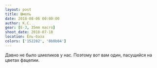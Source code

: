 ```yaml
---
layout: post
title: Шмель
date: 2018-08-06 00:00:00
author: К.С.
gear: [E-3, 35mm macro]
shoot_date: 2018-07-18
location: Ёль-база
colors: ['152202', '0b0b04']
---
```

Давно не было шмеликов у нас. Поэтому вот вам один, пасущийся на цветах фацелии.
